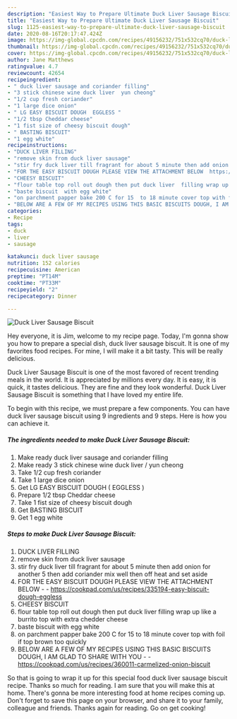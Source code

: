 ```yaml
---
description: "Easiest Way to Prepare Ultimate Duck Liver Sausage Biscuit"
title: "Easiest Way to Prepare Ultimate Duck Liver Sausage Biscuit"
slug: 1125-easiest-way-to-prepare-ultimate-duck-liver-sausage-biscuit
date: 2020-08-16T20:17:47.424Z
image: https://img-global.cpcdn.com/recipes/49156232/751x532cq70/duck-liver-sausage-biscuit-recipe-main-photo.jpg
thumbnail: https://img-global.cpcdn.com/recipes/49156232/751x532cq70/duck-liver-sausage-biscuit-recipe-main-photo.jpg
cover: https://img-global.cpcdn.com/recipes/49156232/751x532cq70/duck-liver-sausage-biscuit-recipe-main-photo.jpg
author: Jane Matthews
ratingvalue: 4.7
reviewcount: 42654
recipeingredient:
- " duck liver sausage and coriander filling"
- "3 stick chinese wine duck liver  yun cheong"
- "1/2 cup fresh coriander"
- "1 large dice onion"
- " LG EASY BISCUIT DOUGH  EGGLESS "
- "1/2 tbsp Cheddar cheese"
- "1 fist size of cheesy biscuit dough"
- " BASTING BISCUIT"
- "1 egg white"
recipeinstructions:
- "DUCK LIVER FILLING"
- "remove skin from duck liver sausage"
- "stir fry duck liver till fragrant for about 5 minute then add onion for another 5 then add coriander mix well then off heat and set aside"
- "FOR THE EASY BISCUIT DOUGH PLEASE VIEW THE ATTACHMENT BELOW  https://cookpad.com/us/recipes/335194-easy-biscuit-dough-eggless"
- "CHEESY BISCUIT"
- "flour table top roll out dough then put duck liver  filling wrap up like a burrito top with  extra chedder cheese"
- "baste biscuit  with egg white"
- "on parchment papper bake 200 C for 15  to 18 minute cover top with foil if top brown too quickly"
- "BELOW ARE A FEW OF MY RECIPES USING THIS BASIC BISCUITS DOUGH, I AM GLAD TO SHARE WITH YOU  https://cookpad.com/us/recipes/360011-carmelized-onion-biscuit"
categories:
- Recipe
tags:
- duck
- liver
- sausage

katakunci: duck liver sausage 
nutrition: 152 calories
recipecuisine: American
preptime: "PT14M"
cooktime: "PT33M"
recipeyield: "2"
recipecategory: Dinner

---
```



![Duck Liver Sausage Biscuit](https://img-global.cpcdn.com/recipes/49156232/751x532cq70/duck-liver-sausage-biscuit-recipe-main-photo.jpg)

Hey everyone, it is Jim, welcome to my recipe page. Today, I'm gonna show you how to prepare a special dish, duck liver sausage biscuit. It is one of my favorites food recipes. For mine, I will make it a bit tasty. This will be really delicious.

Duck Liver Sausage Biscuit is one of the most favored of recent trending meals in the world. It is appreciated by millions every day. It is easy, it is quick, it tastes delicious. They are fine and they look wonderful. Duck Liver Sausage Biscuit is something that I have loved my entire life.




To begin with this recipe, we must prepare a few components. You can have duck liver sausage biscuit using 9 ingredients and 9 steps. Here is how you can achieve it.

<!--inarticleads1-->

##### The ingredients needed to make Duck Liver Sausage Biscuit:

1. Make ready  duck liver sausage and coriander filling
1. Make ready 3 stick chinese wine duck liver / yun cheong
1. Take 1/2 cup fresh coriander
1. Take 1 large dice onion
1. Get  LG EASY BISCUIT DOUGH ( EGGLESS )
1. Prepare 1/2 tbsp Cheddar cheese
1. Take 1 fist size of cheesy biscuit dough
1. Get  BASTING BISCUIT
1. Get 1 egg white




<!--inarticleads2-->

##### Steps to make Duck Liver Sausage Biscuit:

1. DUCK LIVER FILLING
1. remove skin from duck liver sausage
1. stir fry duck liver till fragrant for about 5 minute then add onion for another 5 then add coriander mix well then off heat and set aside
1. FOR THE EASY BISCUIT DOUGH PLEASE VIEW THE ATTACHMENT BELOW -  - https://cookpad.com/us/recipes/335194-easy-biscuit-dough-eggless
1. CHEESY BISCUIT
1. flour table top roll out dough then put duck liver  filling wrap up like a burrito top with  extra chedder cheese
1. baste biscuit  with egg white
1. on parchment papper bake 200 C for 15  to 18 minute cover top with foil if top brown too quickly
1. BELOW ARE A FEW OF MY RECIPES USING THIS BASIC BISCUITS DOUGH, I AM GLAD TO SHARE WITH YOU -  - https://cookpad.com/us/recipes/360011-carmelized-onion-biscuit




So that is going to wrap it up for this special food duck liver sausage biscuit recipe. Thanks so much for reading. I am sure that you will make this at home. There's gonna be more interesting food at home recipes coming up. Don't forget to save this page on your browser, and share it to your family, colleague and friends. Thanks again for reading. Go on get cooking!
